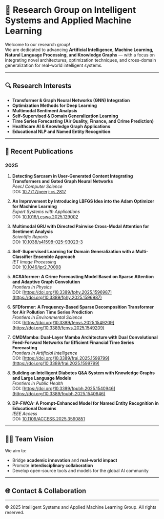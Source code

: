 # 🧠 Research Group on Intelligent Systems and Applied Machine Learning

Welcome to our research group!  
We are dedicated to advancing **Artificial Intelligence, Machine Learning, Natural Language Processing, and Knowledge Graphs** — with a focus on integrating novel architectures, optimization techniques, and cross-domain generalization for real-world intelligent systems.

---

## 🔍 Research Interests

- **Transformer & Graph Neural Networks (GNN) Integration**
- **Optimization Methods for Deep Learning**
- **Multimodal Sentiment Analysis**
- **Self-Supervised & Domain Generalization Learning**
- **Time Series Forecasting (Air Quality, Finance, and Crime Prediction)**
- **Healthcare AI & Knowledge Graph Applications**
- **Educational NLP and Named Entity Recognition**

---

## 🧾 Recent Publications

### 2025

1. **Detecting Sarcasm in User-Generated Content Integrating Transformers and Gated Graph Neural Networks**  
   *PeerJ Computer Science*  
   DOI: [10.7717/peerj-cs.2817](https://doi.org/10.7717/peerj-cs.2817)

2. **An Improvement by Introducing LBFGS Idea into the Adam Optimizer for Machine Learning**  
   *Expert Systems with Applications*  
   DOI: [10.1016/j.eswa.2025.129002](https://doi.org/10.1016/j.eswa.2025.129002)

3. **Multimodal GRU with Directed Pairwise Cross-Modal Attention for Sentiment Analysis**  
   *Scientific Reports*  
   DOI: [10.1038/s41598-025-93023-3](https://doi.org/10.1038/s41598-025-93023-3)

4. **Self-Supervised Learning for Domain Generalization with a Multi-Classifier Ensemble Approach**  
   *IET Image Processing*  
   DOI: [10.1049/ipr2.70098](https://doi.org/10.1049/ipr2.70098)

5. **ACSAformer: A Crime Forecasting Model Based on Sparse Attention and Adaptive Graph Convolution**  
   *Frontiers in Physics*  
   DOI: [https://doi.org/10.3389/fphy.2025.1596987](https://doi.org/10.3389/fphy.2025.1596987)

6. **SFDformer: A Frequency-Based Sparse Decomposition Transformer for Air Pollution Time Series Prediction**  
   *Frontiers in Environmental Science*  
   DOI: [https://doi.org/10.3389/fenvs.2025.1549209](https://doi.org/10.3389/fenvs.2025.1549209)

7. **CMDMamba: Dual-Layer Mamba Architecture with Dual Convolutional Feed-Forward Networks for Efficient Financial Time Series Forecasting**  
   *Frontiers in Artificial Intelligence*  
   DOI: [https://doi.org/10.3389/frai.2025.1599799](https://doi.org/10.3389/frai.2025.1599799)

8. **Building an Intelligent Diabetes Q&A System with Knowledge Graphs and Large Language Models**  
   *Frontiers in Public Health*  
   DOI: [https://doi.org/10.3389/fpubh.2025.1540946](https://doi.org/10.3389/fpubh.2025.1540946)

9. **DP-FWCA: A Prompt-Enhanced Model for Named Entity Recognition in Educational Domains**  
   *IEEE Access*  
   DOI: [10.1109/ACCESS.2025.3590851](https://doi.org/10.1109/ACCESS.2025.3590851)

---

## 🧑‍🔬 Team Vision

We aim to:
- Bridge **academic innovation** and **real-world impact**
- Promote **interdisciplinary collaboration**
- Develop open-source tools and models for the global AI community

---

## 🌐 Contact & Collaboration

---

© 2025 Intelligent Systems and Applied Machine Learning Group. All rights reserved.
